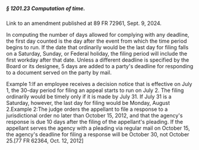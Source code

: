 ##### § 1201.23 Computation of time. #####

Link to an amendment published at 89 FR 72961, Sept. 9, 2024.

In computing the number of days allowed for complying with any deadline, the first day counted is the day after the event from which the time period begins to run. If the date that ordinarily would be the last day for filing falls on a Saturday, Sunday, or Federal holiday, the filing period will include the first workday after that date. Unless a different deadline is specified by the Board or its designee, 5 days are added to a party's deadline for responding to a document served on the party by mail.

Example 1:If an employee receives a decision notice that is effective on July 1, the 30-day period for filing an appeal starts to run on July 2. The filing ordinarily would be timely only if it is made by July 31. If July 31 is a Saturday, however, the last day for filing would be Monday, August 2.Example 2:The judge orders the appellant to file a response to a jurisdictional order no later than October 15, 2012, and that the agency's response is due 10 days after the filing of the appellant's pleading. If the appellant serves the agency with a pleading via regular mail on October 15, the agency's deadline for filing a response will be October 30, not October 25.[77 FR 62364, Oct. 12, 2012]